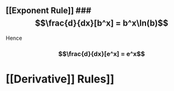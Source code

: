 ## [[Exponent Rule]] ### $$\frac{d}{dx}[b^x] = b^x\ln(b)$$
Hence
### $$\frac{d}{dx}[e^x] = e^x$$



# [[Derivative]] Rules]]